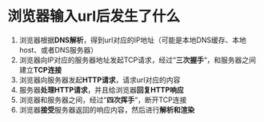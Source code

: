 # 浏览器输入url后发生了什么

1. 浏览器根据**DNS解析**，得到url对应的IP地址（可能是本地DNS缓存、本地host、或者DNS服务器）
2. 浏览器向IP对应的服务器地址发起TCP请求，经过“**三次握手**“，和服务器之间建立**TCP连接**
3. 浏览器向服务器发起**HTTP请求**，请求url对应的内容
4. 服务器**处理HTTP请求**，并且给浏览器**回复HTTP响应**
5. 浏览器和服务器之间，经过“**四次挥手**“，断开TCP连接
6. 浏览器**接受**服务器返回的响应内容，然后进行**解析和渲染**




